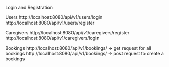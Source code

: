 Login and Registration

Users
http://localhost:8080/api/v1/users/login
http://localhost:8080/api/v1/users/register

Caregivers
http://localhost:8080/api/v1/caregivers/register
http://localhost:8080/api/v1/caregivers/login  

Bookings
http://localhost:8080/api/v1/bookings/  -> get request for all bookings
http://localhost:8080/api/v1/bookings/  -> post request to create a bookings



